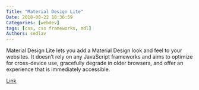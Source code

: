 ```yaml
---
Title: "Material Design Lite"
Date: 2018-08-22 18:36:59
Categories: [webdev]
tags: [css, css frameworks, mdl]
Authors: sedlav
---
```


Material Design Lite lets you add a Material Design look and feel to your websites. It doesn’t rely on any JavaScript frameworks and aims to optimize for cross-device use, gracefully degrade in older browsers, and offer an experience that is immediately accessible.

[Link](https://getmdl.io/index.html)
